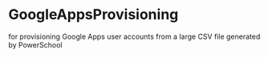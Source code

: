 GoogleAppsProvisioning
======================

for provisioning Google Apps user accounts from a large CSV file generated by PowerSchool
